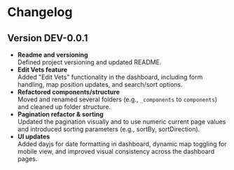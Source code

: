 # Changelog

## Version DEV-0.0.1

- **Readme and versioning**  
  Defined project versioning and updated README.
- **Edit Vets feature**  
  Added "Edit Vets" functionality in the dashboard, including form handling, map position updates, and search/sort options.
- **Refactored components/structure**  
  Moved and renamed several folders (e.g., `_components` to `components`) and cleaned up folder structure.
- **Pagination refactor & sorting**  
  Updated the pagination visually and to use numeric current page values and introduced sorting parameters (e.g., sortBy, sortDirection).
- **UI updates**  
  Added dayjs for date formatting in dashboard, dynamic map toggling for mobile view, and improved visual consistency across the dashboard pages.
